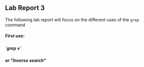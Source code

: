 __Lab Report 3__
---

The following lab report will focus on the different uses of the `grep` command

<h5>First use:<h5> `grep v` <h5>or "Inverse search"</h5>
